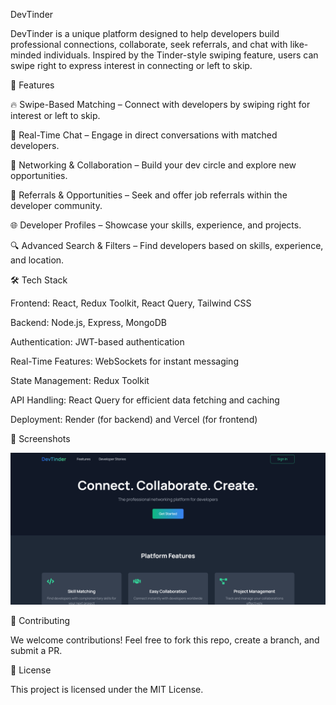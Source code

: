 DevTinder

DevTinder is a unique platform designed to help developers build professional connections, collaborate, seek referrals, and chat with like-minded individuals. Inspired by the Tinder-style swiping feature, users can swipe right to express interest in connecting or left to skip.

🚀 Features

🔥 Swipe-Based Matching – Connect with developers by swiping right for interest or left to skip.

💬 Real-Time Chat – Engage in direct conversations with matched developers.

👥 Networking & Collaboration – Build your dev circle and explore new opportunities.

🎯 Referrals & Opportunities – Seek and offer job referrals within the developer community.

🌐 Developer Profiles – Showcase your skills, experience, and projects.

🔍 Advanced Search & Filters – Find developers based on skills, experience, and location.

🛠 Tech Stack

Frontend: React, Redux Toolkit, React Query, Tailwind CSS

Backend: Node.js, Express, MongoDB

Authentication: JWT-based authentication

Real-Time Features: WebSockets for instant messaging

State Management: Redux Toolkit

API Handling: React Query for efficient data fetching and caching

Deployment: Render (for backend) and Vercel (for frontend)

📸 Screenshots

![alt text](image.png)

🤝 Contributing

We welcome contributions! Feel free to fork this repo, create a branch, and submit a PR.

📜 License

This project is licensed under the MIT License.